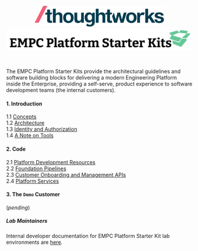 <div align="center">
	<p>
		<img alt="Thoughtworks Logo" src="https://raw.githubusercontent.com/ThoughtWorks-DPS/static/master/thoughtworks_flamingo_wave.png?sanitize=true" width=350 />
    <br />
		<img alt="DPS Title" src="https://raw.githubusercontent.com/ThoughtWorks-DPS/static/master/EMPCPlatformStarterKitsImage.png?sanitize=true" />
	</p>
</div>
<br />


The EMPC Platform Starter Kits provide the architectural guidelines and software building blocks for delivering a modern Engineering Platform inside the Enterprise, providing a self-serve, product experience to software development teams (the internal customers).  

#### 1. Introduction   

1.1 [Concepts](./doc/concepts.md)  
1.2 [Architecture](./doc/architecture.md)  
1.3 [Identity and Authorization](./doc/identity.md)  
1.4 [A Note on Tools](./doc/tools.md)  

#### 2. Code 

2.1 [Platform Development Resources](./doc/platform_development_resources.md)  
2.2 [Foundation Pipelines](./doc/platform_foundation_pipelines.md)  
2.3 [Customer Onboarding and Management APIs](./doc/platform_apis.md)  
2.4 [Platform Services](./doc/platform_services.md)  

#### 3. The `Demo` Customer 

(_pending_)  

##### Lab Maintainers  

Internal developer documentation for EMPC Platform Starter Kit lab environments are [here](https://github.com/ThoughtWorks-DPS/documentation-internal).      
